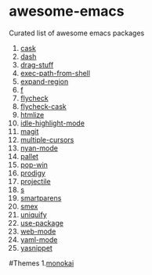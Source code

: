 awesome-emacs
=============

Curated list of awesome emacs packages

1. [cask](https://github.com/cask/cask)
2. [dash](https://github.com/magnars/dash.el)
3. [drag-stuff](https://github.com/rejeep/drag-stuff.el)
4. [exec-path-from-shell](https://github.com/purcell/exec-path-from-shell)
5. [expand-region](https://github.com/magnars/expand-region.el)
6. [f](https://github.com/rejeep/f.el)
7. [flycheck](https://github.com/flycheck/flycheck)
8. [flycheck-cask](https://github.com/flycheck/flycheck-cask)
9. [htmlize](https://github.com/emacsmirror/htmlize)
10. [idle-highlight-mode](https://github.com/nonsequitur/idle-highlight-mode/blob/master/idle-highlight-mode.el)
11. [magit](https://github.com/magit/magit)
12. [multiple-cursors](https://github.com/magnars/multiple-cursors.el)
13. [nyan-mode](https://github.com/TeMPOraL/nyan-mode)
14. [pallet](https://github.com/rdallasgray/pallet)
15. [pop-win](https://github.com/m2ym/popwin-el)
16. [prodigy](https://github.com/rejeep/prodigy.el)
17. [projectile](https://github.com/bbatsov/projectile)
18. [s](https://github.com/magnars/s.el)
19. [smartparens](https://github.com/Fuco1/smartparens)
20. [smex](https://github.com/nonsequitur/smex)
21. [uniquify](http://www.emacswiki.org/emacs/uniquify)
21. [use-package](https://github.com/jwiegley/use-package)
22. [web-mode](https://github.com/fxbois/web-mode)
23. [yaml-mode](http://www.emacswiki.org/emacs/YamlMode)
23. [yasnippet](https://github.com/capitaomorte/yasnippet)


#Themes
1.[monokai](https://github.com/oneKelvinSmith/monokai-emacs)
